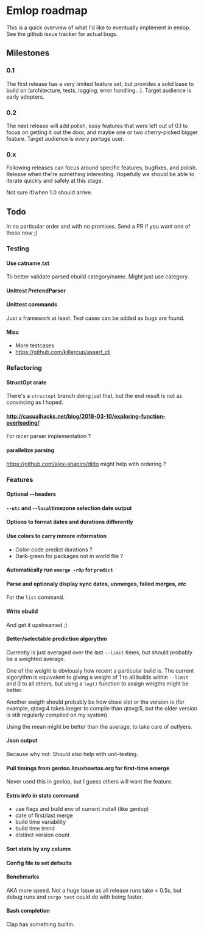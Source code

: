 # Emlop roadmap
This is a quick overview of what I'd like to eventually implement in emlop.
See the github issue tracker for actual bugs.

## Milestones
### 0.1
The first release has a very limited feature set, but provides a solid base to build on
(architecture, tests, logging, error handling...). Target audience is early adopters.

### 0.2
The next release will add polish, easy features that were left out of 0.1 to focus on getting it out
the door, and maybe one or two cherry-picked bigger feature. Target audience is every portage user.

### 0.x
Following releases can focus around specific features, bugfixes, and polish. Release when the're
something interesting. Hopefully we should be able to iterate quickly and safely at this stage.

Not sure if/when 1.0 should arrive.


## Todo
In no particular order and with no promises. Send a PR if you want one of these *now* ;)

### Testing
#### Use catname.txt
To better validate parsed ebuild category/name. Might just use category.
#### Unittest PretendParser
#### Unittest commands
Just a framework at least. Test cases can be added as bugs are found.
#### Misc
* More testcases
* https://github.com/killercup/assert_cli

### Refactoring
#### StructOpt crate
There's a `structopt` branch doing just that, but the end result is not as convincing as I hoped.
#### http://casualhacks.net/blog/2018-03-10/exploring-function-overloading/
For nicer parser implementation ?
#### parallelize parsing
https://github.com/alex-shapiro/ditto might help with ordering ?

### Features
#### Optional --headers
#### `--utc` and `--local`timezone selection date output
#### Options to format dates and durations differently
#### Use colors to carry mmore information
* Color-code predict durations ?
* Dark-green for packages not in world file ?
#### Automatically run `emerge -rOp` for `predict`
#### Parse and optionaly display sync dates, unmerges, failed merges, etc
For the `list` command.
#### Write ebuild
And get it upstreamed ;)
#### Better/selectable prediction algorythm
Currently is just averaged over the last `--limit` times, but should probably be a weighted average.

One of the weight is obviously how recent a particular build is. The current algorythm is equivalent
to giving a weight of 1 to all builds within `--limit` and 0 to all others, but using a `log()`
function to assign weigths might be better.

Another weigth should probably be how close slot or the version is (for example, qtsvg:4 takes
longer to compile than qtsvg:5, but the older version is still regularly compiled on my system).

Using the mean might be better than the average, to take care of outlyers.
#### Json output
Because why not. Should also help with unit-testing.
#### Pull timings from gentoo.linuxhowtos.org for first-time emerge
Never used this in genlop, but I guess others will want the feature.
#### Extra info in stats command
* use flags and build env of current install (like genlop)
* date of first/last merge
* build time variability
* build time trend
* distinct version count
#### Sort stats by any column
#### Config file to set defaults
#### Benchmarks
AKA more speed. Not a huge issue as all release runs take < 0.5s, but debug runs and `cargo test`
could do with being faster.
#### Bash completion
Clap has something builtin.
